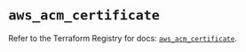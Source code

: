 # `aws_acm_certificate`

Refer to the Terraform Registry for docs: [`aws_acm_certificate`](https://registry.terraform.io/providers/hashicorp/aws/5.39.0/docs/resources/acm_certificate).

